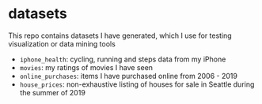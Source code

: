 # datasets
This repo contains datasets I have generated, which I use for testing visualization or data mining tools 

* `iphone_health`: cycling, running and steps data from my iPhone
* `movies`: my ratings of movies I have seen
* `online_purchases`: items I have purchased online from 2006 - 2019
* `house_prices`: non-exhaustive listing of houses for sale in Seattle during the summer of 2019
